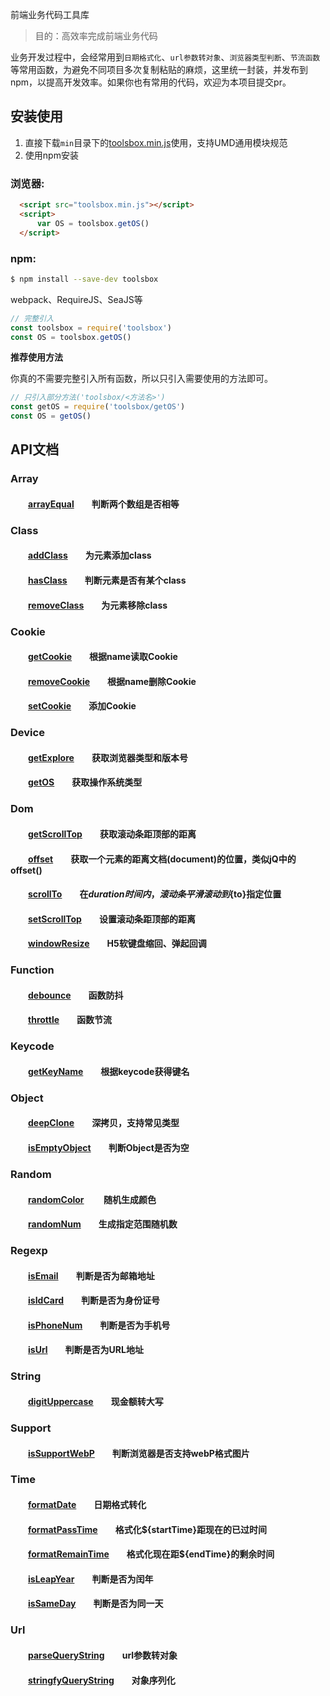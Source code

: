 前端业务代码工具库  

> 目的：高效率完成前端业务代码

业务开发过程中，会经常用到`日期格式化`、`url参数转对象`、`浏览器类型判断`、`节流函数`等常用函数，为避免不同项目多次复制粘贴的麻烦，这里统一封装，并发布到npm，以提高开发效率。如果你也有常用的代码，欢迎为本项目提交pr。

## 安装使用

1. 直接下载`min`目录下的[toolsbox.min.js](https://github.com/hyy520/toolsbox/blob/master/min/toolsbox.min.js)使用，支持UMD通用模块规范  
2. 使用npm安装

### 浏览器:
``` html
  <script src="toolsbox.min.js"></script>
  <script>
      var OS = toolsbox.getOS()
  </script>
```

### npm:
``` bash
$ npm install --save-dev toolsbox
```

webpack、RequireJS、SeaJS等

``` javascript
// 完整引入
const toolsbox = require('toolsbox')
const OS = toolsbox.getOS()
```

**推荐使用方法**  

你真的不需要完整引入所有函数，所以只引入需要使用的方法即可。
``` javascript
// 只引入部分方法('toolsbox/<方法名>')
const getOS = require('toolsbox/getOS')
const OS = getOS()
```
## API文档

### Array  
#### &emsp;&emsp;[arrayEqual][arrayEqual]&emsp;&emsp;判断两个数组是否相等 

### Class
#### &emsp;&emsp;[addClass][addClass]&emsp;&emsp;为元素添加class  
#### &emsp;&emsp;[hasClass][hasClass]&emsp;&emsp;判断元素是否有某个class  
#### &emsp;&emsp;[removeClass][removeClass]&emsp;&emsp;为元素移除class  

### Cookie 
#### &emsp;&emsp;[getCookie][getCookie]&emsp;&emsp;根据name读取Cookie  
#### &emsp;&emsp;[removeCookie][removeCookie]&emsp;&emsp;根据name删除Cookie
#### &emsp;&emsp;[setCookie][setCookie]&emsp;&emsp;添加Cookie 

### Device  
#### &emsp;&emsp;[getExplore][getExplore]&emsp;&emsp;获取浏览器类型和版本号  
#### &emsp;&emsp;[getOS][getOS]&emsp;&emsp;获取操作系统类型

### Dom  
#### &emsp;&emsp;[getScrollTop][getScrollTop]&emsp;&emsp;获取滚动条距顶部的距离
#### &emsp;&emsp;[offset][offset]&emsp;&emsp;获取一个元素的距离文档(document)的位置，类似jQ中的offset()
#### &emsp;&emsp;[scrollTo][scrollTo]&emsp;&emsp;在${duration}时间内，滚动条平滑滚动到${to}指定位置
#### &emsp;&emsp;[setScrollTop][setScrollTop]&emsp;&emsp;设置滚动条距顶部的距离
#### &emsp;&emsp;[windowResize][windowResize]&emsp;&emsp;H5软键盘缩回、弹起回调

### Function  
#### &emsp;&emsp;[debounce][debounce]&emsp;&emsp;函数防抖   
#### &emsp;&emsp;[throttle][throttle]&emsp;&emsp;函数节流   

### Keycode  
#### &emsp;&emsp;[getKeyName][getKeyName]&emsp;&emsp;根据keycode获得键名 

### Object  
#### &emsp;&emsp;[deepClone][deepClone]&emsp;&emsp;深拷贝，支持常见类型
#### &emsp;&emsp;[isEmptyObject][isEmptyObject]&emsp;&emsp;判断Object是否为空

### Random  
#### &emsp;&emsp;[randomColor][randomColor] &emsp;&emsp;随机生成颜色
#### &emsp;&emsp;[randomNum][randomNum]&emsp;&emsp;生成指定范围随机数 

### Regexp  
#### &emsp;&emsp;[isEmail][isEmail]&emsp;&emsp;判断是否为邮箱地址 
#### &emsp;&emsp;[isIdCard][isIdCard]&emsp;&emsp;判断是否为身份证号
#### &emsp;&emsp;[isPhoneNum][isPhoneNum]&emsp;&emsp;判断是否为手机号  
#### &emsp;&emsp;[isUrl][isUrl]&emsp;&emsp;判断是否为URL地址

### String  
#### &emsp;&emsp;[digitUppercase][digitUppercase]&emsp;&emsp;现金额转大写

### Support  
#### &emsp;&emsp;[isSupportWebP][isSupportWebP]&emsp;&emsp;判断浏览器是否支持webP格式图片
#### 

### Time  
#### &emsp;&emsp;[formatDate][formatDate]&emsp;&emsp;日期格式转化
#### &emsp;&emsp;[formatPassTime][formatPassTime]&emsp;&emsp;格式化${startTime}距现在的已过时间
#### &emsp;&emsp;[formatRemainTime][formatRemainTime]&emsp;&emsp;格式化现在距${endTime}的剩余时间
#### &emsp;&emsp;[isLeapYear][isLeapYear]&emsp;&emsp;判断是否为闰年
#### &emsp;&emsp;[isSameDay][isSameDay]&emsp;&emsp;判断是否为同一天

### Url
#### &emsp;&emsp;[parseQueryString][parseQueryString]&emsp;&emsp;url参数转对象
#### &emsp;&emsp;[stringfyQueryString][stringfyQueryString]&emsp;&emsp;对象序列化

[arrayEqual]:https://github.com/hyy520/toolsbox/blob/master/src/array/arrayEqual.js

[addClass]:https://github.com/hyy520/toolsbox/blob/master/src/class/addClass.js
[hasClass]:https://github.com/hyy520/toolsbox/blob/master/src/class/hasClass.js
[removeClass]:https://github.com/hyy520/toolsbox/blob/master/src/class/removeClass.js

[getCookie]:https://github.com/hyy520/toolsbox/blob/master/src/cookie/getCookie.js
[removeCookie]:https://github.com/hyy520/toolsbox/blob/master/src/cookie/removeCookie.js
[setCookie]:https://github.com/hyy520/toolsbox/blob/master/src/cookie/setCookie.js

[getExplore]:https://github.com/hyy520/toolsbox/blob/master/src/device/getExplore.js
[getOS]:https://github.com/hyy520/toolsbox/blob/master/src/device/getOS.js

[getScrollTop]:https://github.com/hyy520/toolsbox/blob/master/src/dom/getScrollTop.js
[offset]:https://github.com/hyy520/toolsbox/blob/master/src/dom/offset.js
[scrollTo]:https://github.com/hyy520/toolsbox/blob/master/src/dom/scrollTo.js
[setScrollTop]:https://github.com/hyy520/toolsbox/blob/master/src/dom/setScrollTop.js
[windowResize]:https://github.com/hyy520/toolsbox/blob/master/src/dom/windowResize.js

[debounce]:https://github.com/hyy520/toolsbox/blob/master/src/function/debounce.js
[throttle]:https://github.com/hyy520/toolsbox/blob/master/src/function/throttle.js

[getKeyName]:https://github.com/hyy520/toolsbox/blob/master/src/keycode/getKeyName.js

[deepClone]:https://github.com/hyy520/toolsbox/blob/master/src/object/deepClone.js
[isEmptyObject]:https://github.com/hyy520/toolsbox/blob/master/src/object/isEmptyObject.js

[randomColor]:https://github.com/hyy520/toolsbox/blob/master/src/random/randomColor.js
[randomNum]:https://github.com/hyy520/toolsbox/blob/master/src/random/randomNum.js

[isEmail]:https://github.com/hyy520/toolsbox/blob/master/src/regexp/isEmail.js
[isIdCard]:https://github.com/hyy520/toolsbox/blob/master/src/regexp/isIdCard.js
[isPhoneNum]:https://github.com/hyy520/toolsbox/blob/master/src/regexp/isPhoneNum.js
[isUrl]:https://github.com/hyy520/toolsbox/blob/master/src/regexp/isUrl.js

[digitUppercase]:https://github.com/hyy520/toolsbox/blob/master/src/string/digitUppercase.js

[isSupportWebP]:https://github.com/hyy520/toolsbox/blob/master/src/support/isSupportWebP.js

[formatDate]:https://github.com/hyy520/toolsbox/blob/master/src/time/formatDate.js
[formatPassTime]:https://github.com/hyy520/toolsbox/blob/master/src/time/formatPassTime.js
[formatRemainTime]:https://github.com/hyy520/toolsbox/blob/master/src/time/formatRemainTime.js
[isLeapYear]:https://github.com/hyy520/toolsbox/blob/master/src/time/isLeapYear.js
[isSameDay]:https://github.com/hyy520/toolsbox/blob/master/src/time/isSameDay.js

[parseQueryString]:https://github.com/hyy520/toolsbox/blob/master/src/url/parseQueryString.js
[stringfyQueryString]:https://github.com/hyy520/toolsbox/blob/master/src/url/stringfyQueryString.js
